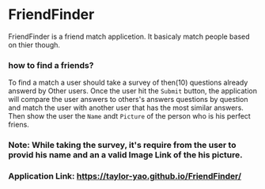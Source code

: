 # FriendFinder

FriendFinder is a friend match applicetion.
It basicaly match people based on thier though.
### how to find a friends?
To find a match a user should take a survey of then(10) questions already answerd by Other users.
Once the user hit the `Submit` button, the application will compare the user answers to others's answers questions by question and match the user with another user that has the most similar answers. 
Then show the user the `Name` andt `Picture` of the person who is his perfect friens.

### Note: While taking the survey, it's require from the user to provid his name and an a valid Image Link of the his picture.

### Application Link: https://taylor-yao.github.io/FriendFinder/
